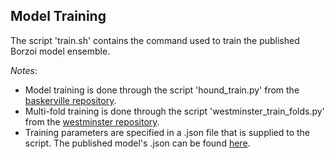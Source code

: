 ## Model Training

The script 'train.sh' contains the command used to train the published Borzoi model ensemble.

*Notes*: 
- Model training is done through the script 'hound_train.py' from the [baskerville repository](https://github.com/calico/baskerville/blob/main/src/baskerville/scripts/hound_train.py).
- Multi-fold training is done through the script 'westminster_train_folds.py' from the [westminster repository](https://github.com/calico/westminster/blob/main/src/westminster/scripts/westminster_train_folds.py).
- Training parameters are specified in a .json file that is supplied to the script. The published model's .json can be found [here](https://storage.googleapis.com/seqnn-share/borzoi/params.json).<br/>
